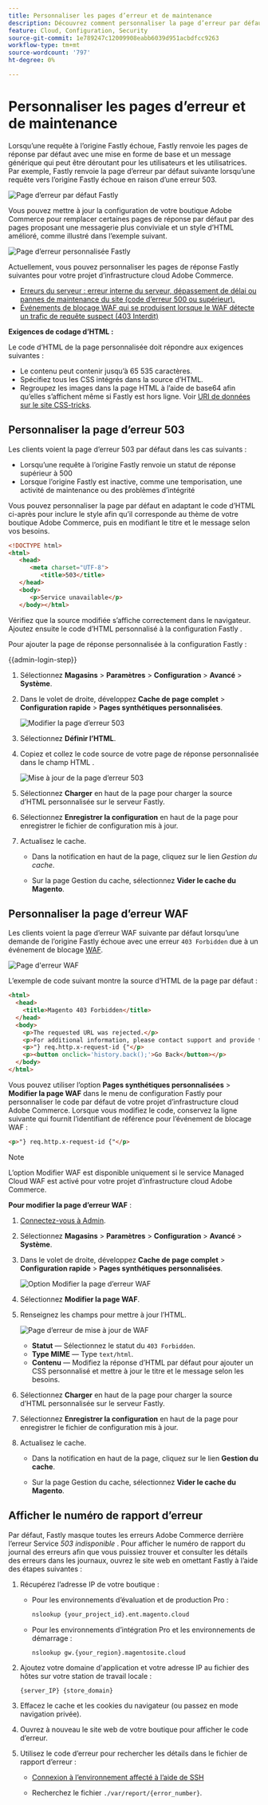 ```yaml
---
title: Personnaliser les pages d’erreur et de maintenance
description: Découvrez comment personnaliser la page d’erreur par défaut qui s’affiche lorsque les requêtes au serveur d’origine Fastly échouent.
feature: Cloud, Configuration, Security
source-git-commit: 1e789247c12009908eabb6039d951acbdfcc9263
workflow-type: tm+mt
source-wordcount: '797'
ht-degree: 0%

---
```


# Personnaliser les pages d’erreur et de maintenance

Lorsqu’une requête à l’origine Fastly échoue, Fastly renvoie les pages de réponse par défaut avec une mise en forme de base et un message générique qui peut être déroutant pour les utilisateurs et les utilisatrices. Par exemple, Fastly renvoie la page d’erreur par défaut suivante lorsqu’une requête vers l’origine Fastly échoue en raison d’une erreur 503.

![Page d’erreur par défaut Fastly](../../assets/cdn/fastly-503-example.png)

Vous pouvez mettre à jour la configuration de votre boutique Adobe Commerce pour remplacer certaines pages de réponse par défaut par des pages proposant une messagerie plus conviviale et un style d’HTML amélioré, comme illustré dans l’exemple suivant.

![Page d’erreur personnalisée Fastly](../../assets/cdn/fastly-new-error-page.png)

Actuellement, vous pouvez personnaliser les pages de réponse Fastly suivantes pour votre projet d’infrastructure cloud Adobe Commerce.

- [Erreurs du serveur : erreur interne du serveur, dépassement de délai ou pannes de maintenance du site (code d’erreur 500 ou supérieur).](#customize-the-503-error-page)
- [Événements de blocage WAF qui se produisent lorsque le WAF détecte un trafic de requête suspect (403 Interdit)](#customize-the-waf-error-page)

**Exigences de codage d’HTML :**

Le code d’HTML de la page personnalisée doit répondre aux exigences suivantes :

- Le contenu peut contenir jusqu’à 65 535 caractères.
- Spécifiez tous les CSS intégrés dans la source d’HTML.
- Regroupez les images dans la page HTML à l’aide de base64 afin qu’elles s’affichent même si Fastly est hors ligne. Voir [URI de données sur le site CSS-tricks](https://css-tricks.com/data-uris/).

## Personnaliser la page d’erreur 503

Les clients voient la page d’erreur 503 par défaut dans les cas suivants :

- Lorsqu’une requête à l’origine Fastly renvoie un statut de réponse supérieur à 500
- Lorsque l’origine Fastly est inactive, comme une temporisation, une activité de maintenance ou des problèmes d’intégrité

Vous pouvez personnaliser la page par défaut en adaptant le code d’HTML ci-après pour inclure le style afin qu’il corresponde au thème de votre boutique Adobe Commerce, puis en modifiant le titre et le message selon vos besoins.

```html
<!DOCTYPE html>
<html>
   <head>
      <meta charset="UTF-8">
         <title>503</title>
   </head>
   <body>
      <p>Service unavailable</p>
   </body></html>
```

Vérifiez que la source modifiée s’affiche correctement dans le navigateur. Ajoutez ensuite le code d’HTML personnalisé à la configuration Fastly .

Pour ajouter la page de réponse personnalisée à la configuration Fastly :

{{admin-login-step}}

1. Sélectionnez **Magasins** > **Paramètres** > **Configuration** > **Avancé** > **Système**.

1. Dans le volet de droite, développez **Cache de page complet** > **Configuration rapide** > **Pages synthétiques personnalisées**.

   ![Modifier la page d’erreur 503](../../assets/cdn/fastly-custom-synthetic-pages-edit-html.png)

1. Sélectionnez **Définir l’HTML**.

1. Copiez et collez le code source de votre page de réponse personnalisée dans le champ HTML .

   ![Mise à jour de la page d’erreur 503](../../assets/cdn/fastly-customize-503-response.png)

1. Sélectionnez **Charger** en haut de la page pour charger la source d’HTML personnalisée sur le serveur Fastly.

1. Sélectionnez **Enregistrer la configuration** en haut de la page pour enregistrer le fichier de configuration mis à jour.

1. Actualisez le cache.

   - Dans la notification en haut de la page, cliquez sur le lien *Gestion du cache*.

   - Sur la page Gestion du cache, sélectionnez **Vider le cache du Magento**.

## Personnaliser la page d’erreur WAF

Les clients voient la page d’erreur WAF suivante par défaut lorsqu’une demande de l’origine Fastly échoue avec une erreur `403 Forbidden` due à un événement de blocage [WAF](fastly-waf-service.md).

![Page d&#39;erreur WAF](../../assets/cdn/fastly-waf-403-error.png)

L’exemple de code suivant montre la source d’HTML de la page par défaut :

```html
<html>
  <head>
    <title>Magento 403 Forbidden</title>
  </head>
  <body>
    <p>The requested URL was rejected.</p>
    <p>For additional information, please contact support and provide this reference ID:</p>
    <p>"} req.http.x-request-id {"</p>
    <p><button onclick='history.back();'>Go Back</button></p>
  </body>
</html>
```

Vous pouvez utiliser l’option **Pages synthétiques personnalisées** > **Modifier la page WAF** dans le menu de configuration Fastly pour personnaliser le code par défaut de votre projet d’infrastructure cloud Adobe Commerce. Lorsque vous modifiez le code, conservez la ligne suivante qui fournit l’identifiant de référence pour l’événement de blocage WAF :

```html
<p>"} req.http.x-request-id {"</p>
```

>[!NOTE]
>
>L’option Modifier WAF est disponible uniquement si le service Managed Cloud WAF est activé pour votre projet d’infrastructure cloud Adobe Commerce.

**Pour modifier la page d’erreur WAF** :

1. [Connectez-vous à Admin](../../get-started/onboarding.md#access-your-admin-panel).

1. Sélectionnez **Magasins** > **Paramètres** > **Configuration** > **Avancé** > **Système**.

1. Dans le volet de droite, développez **Cache de page complet** > **Configuration rapide** > **Pages synthétiques personnalisées**.

   ![Option Modifier la page d’erreur WAF ](../../assets/cdn/fastly-custom-synthetic-pages-edit-waf.png)

1. Sélectionnez **Modifier la page WAF**.

1. Renseignez les champs pour mettre à jour l’HTML.

   ![Page d’erreur de mise à jour de WAF](../../assets/cdn/fastly-edit-waf-html.png)

   - **Statut** — Sélectionnez le statut du `403 Forbidden`.
   - **Type MIME** — Type `text/html`.
   - **Contenu** — Modifiez la réponse d’HTML par défaut pour ajouter un CSS personnalisé et mettre à jour le titre et le message selon les besoins.

1. Sélectionnez **Charger** en haut de la page pour charger la source d’HTML personnalisée sur le serveur Fastly.

1. Sélectionnez **Enregistrer la configuration** en haut de la page pour enregistrer le fichier de configuration mis à jour.

1. Actualisez le cache.

   - Dans la notification en haut de la page, cliquez sur le lien **Gestion du cache**.

   - Sur la page Gestion du cache, sélectionnez **Vider le cache du Magento**.

## Afficher le numéro de rapport d’erreur

Par défaut, Fastly masque toutes les erreurs Adobe Commerce derrière l’erreur Service *503 indisponible* . Pour afficher le numéro de rapport du journal des erreurs afin que vous puissiez trouver et consulter les détails des erreurs dans les journaux, ouvrez le site web en omettant Fastly à l’aide des étapes suivantes :

1. Récupérez l’adresse IP de votre boutique :

   - Pour les environnements d’évaluation et de production Pro :

     ```bash
     nslookup {your_project_id}.ent.magento.cloud
     ```

   - Pour les environnements d’intégration Pro et les environnements de démarrage :

     ```bash
     nslookup gw.{your_region}.magentosite.cloud
     ```

1. Ajoutez votre domaine d&#39;application et votre adresse IP au fichier des hôtes sur votre station de travail locale :

   ```text
   {server_IP} {store_domain}
   ```

1. Effacez le cache et les cookies du navigateur (ou passez en mode navigation privée).

1. Ouvrez à nouveau le site web de votre boutique pour afficher le code d’erreur.

1. Utilisez le code d’erreur pour rechercher les détails dans le fichier de rapport d’erreur :

   - [Connexion à l’environnement affecté à l’aide de SSH](../development/secure-connections.md#connect-to-a-remote-environment)

   - Recherchez le fichier `./var/report/{error_number}`.
